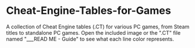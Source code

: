 # Cheat-Engine-Tables-for-Games

A collection of Cheat Engine tables (.CT) for various PC games, from Steam titles to standalone PC games. 
Open the included image or the ".CT" file named "___READ ME - Guide" to see what each line color represents.
